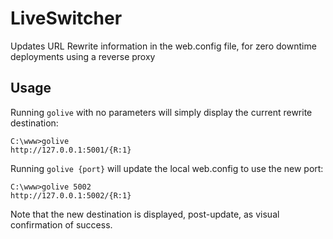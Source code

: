 # LiveSwitcher
Updates URL Rewrite information in the web.config file, for zero downtime deployments using a reverse proxy

## Usage

Running `golive` with no parameters will simply display the current rewrite destination:

    C:\www>golive
    http://127.0.0.1:5001/{R:1}
    
Running `golive {port}` will update the local web.config to use the new port:

    C:\www>golive 5002
    http://127.0.0.1:5002/{R:1}
    
Note that the new destination is displayed, post-update, as visual confirmation of success.
